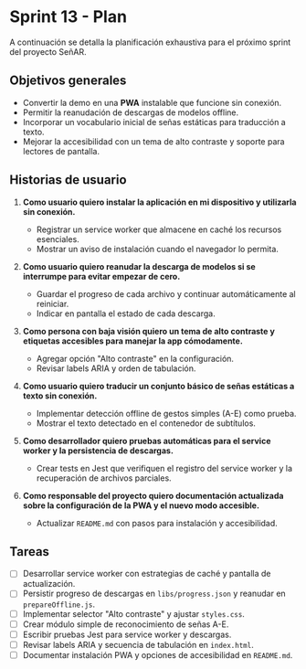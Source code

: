 # Sprint 13 - Plan

A continuación se detalla la planificación exhaustiva para el próximo sprint del proyecto SeñAR.

## Objetivos generales
- Convertir la demo en una **PWA** instalable que funcione sin conexión.
- Permitir la reanudación de descargas de modelos offline.
- Incorporar un vocabulario inicial de señas estáticas para traducción a texto.
- Mejorar la accesibilidad con un tema de alto contraste y soporte para lectores de pantalla.

## Historias de usuario

1. **Como usuario quiero instalar la aplicación en mi dispositivo y utilizarla sin conexión.**
   - Registrar un service worker que almacene en caché los recursos esenciales.
   - Mostrar un aviso de instalación cuando el navegador lo permita.

2. **Como usuario quiero reanudar la descarga de modelos si se interrumpe para evitar empezar de cero.**
   - Guardar el progreso de cada archivo y continuar automáticamente al reiniciar.
   - Indicar en pantalla el estado de cada descarga.

3. **Como persona con baja visión quiero un tema de alto contraste y etiquetas accesibles para manejar la app cómodamente.**
   - Agregar opción "Alto contraste" en la configuración.
   - Revisar labels ARIA y orden de tabulación.

4. **Como usuario quiero traducir un conjunto básico de señas estáticas a texto sin conexión.**
   - Implementar detección offline de gestos simples (A-E) como prueba.
   - Mostrar el texto detectado en el contenedor de subtítulos.

5. **Como desarrollador quiero pruebas automáticas para el service worker y la persistencia de descargas.**
   - Crear tests en Jest que verifiquen el registro del service worker y la recuperación de archivos parciales.

6. **Como responsable del proyecto quiero documentación actualizada sobre la configuración de la PWA y el nuevo modo accesible.**
   - Actualizar `README.md` con pasos para instalación y accesibilidad.

## Tareas
- [ ] Desarrollar service worker con estrategias de caché y pantalla de actualización.
- [ ] Persistir progreso de descargas en `libs/progress.json` y reanudar en `prepareOffline.js`.
- [ ] Implementar selector "Alto contraste" y ajustar `styles.css`.
- [ ] Crear módulo simple de reconocimiento de señas A-E.
- [ ] Escribir pruebas Jest para service worker y descargas.
- [ ] Revisar labels ARIA y secuencia de tabulación en `index.html`.
- [ ] Documentar instalación PWA y opciones de accesibilidad en `README.md`.
